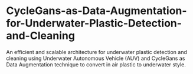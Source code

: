 # CycleGans-as-Data-Augmentation-for-Underwater-Plastic-Detection-and-Cleaning
An efficient and scalable architecture for underwater plastic detection and cleaning using Underwater Autonomous Vehicle (AUV) and CycleGans as Data Augmentation technique to convert in air plastic to underwater style.
